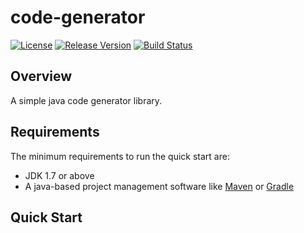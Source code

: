 # code-generator
[![License](https://img.shields.io/badge/license-Apache%202-green.svg)](https://www.apache.org/licenses/LICENSE-2.0) [![Release Version](https://img.shields.io/badge/release-1.0.0-red.svg)](https://github.com/TiFG/code-generator/releases) [![Build Status](https://travis-ci.org/TiFG/code-generator.svg?branch=master)](https://travis-ci.org/TiFG/code-generator)

## Overview
A simple java code generator library.

## Requirements
The minimum requirements to run the quick start are:
* JDK 1.7 or above
* A java-based project management software like [Maven](https://maven.apache.org/) or [Gradle](http://gradle.org/)

## Quick Start
